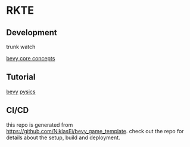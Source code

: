 # RKTE

## Development

trunk watch

[bevy core concepts](https://github.com/bevyengine/bevy/blob/v0.8.1/examples/ecs/ecs_guide.rs#L9)

## Tutorial

[bevy](https://bevy-cheatbook.github.io/tutorial.html)
[pysics](https://rapier.rs/docs/user_guides/bevy_plugin/getting_started_bevy)

## CI/CD

this repo is generated from https://github.com/NiklasEi/bevy_game_template. check out the repo for details about the setup, build and deployment.
